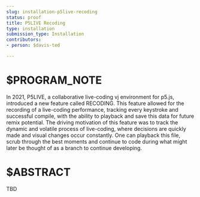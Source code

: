 ```yaml
---
slug: installation-p5live-recoding
status: proof
title: P5LIVE Recoding
type: installation
submission_type: Installation
contributors:
- person: $davis-ted

---
```


# $PROGRAM_NOTE

In 2021, P5LIVE, a collaborative live-coding vj environment for p5.js, introduced a new feature called RECODING. This feature allowed for the recording of a live-coding performance, tracking every keystroke and successful compile, with the ability to playback and save this data for future remix potential. The driving motivation of this feature was to track the dynamic and volatile process of live-coding, where decisions are quickly made and visual changes occur constantly. One can playback this file, scrub through the best moments and continue to code during what might later be thought of as a branch to continue developing. 

# $ABSTRACT

TBD

